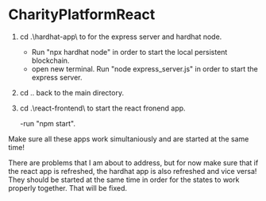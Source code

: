 # CharityPlatformReact

1. cd .\hardhat-app\ to for the express server and hardhat node.

    - Run "npx hardhat node" in order to start the local persistent blockchain.
    - open new terminal. Run "node express_server.js" in order to start the express server.

2. cd .. back to the main directory.

3. cd .\react-frontend\ to start the react fronend app.

    -run "npm start".

Make sure all these apps work simultaniously and are started at the same time!

There are problems that I am about to address, but for now make sure that if the react app is refreshed, the hardhat app is also refreshed and vice versa! They should be started at the same time in order for the states to work properly together. That will be fixed.